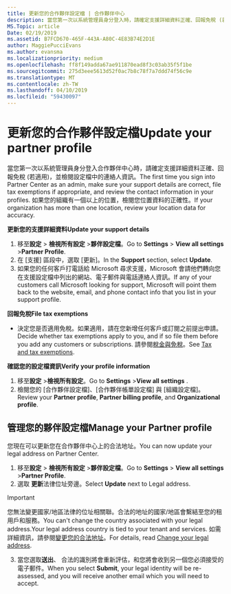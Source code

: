 ```yaml
---
title: 更新您的合作夥伴設定檔 | 合作夥伴中心
description: 當您第一次以系統管理員身分登入時，請確定支援詳細資料正確、回報免稅 (若適用)，並檢閱設定檔中的連絡人資訊。
MS.Topic: article
Date: 02/19/2019
ms.assetid: B7FCD670-465F-443A-A80C-4E83B74E2D1E
author: MaggiePucciEvans
ms.author: evansma
ms.localizationpriority: medium
ms.openlocfilehash: ff8f149adda67ae911870ead8f3c03ab35f5f1be
ms.sourcegitcommit: 275d3eee5613d52f0ac7b8c78f7a7ddd74f56c9e
ms.translationtype: MT
ms.contentlocale: zh-TW
ms.lasthandoff: 04/10/2019
ms.locfileid: "59430097"
---
```

# <a name="update-your-partner-profile"></a><span data-ttu-id="2787e-103">更新您的合作夥伴設定檔</span><span class="sxs-lookup"><span data-stu-id="2787e-103">Update your partner profile</span></span>


<span data-ttu-id="2787e-104">當您第一次以系統管理員身分登入合作夥伴中心時，請確定支援詳細資料正確、回報免稅 (若適用)，並檢閱設定檔中的連絡人資訊。</span><span class="sxs-lookup"><span data-stu-id="2787e-104">The first time you sign into Partner Center as an admin, make sure your support details are correct, file tax exemptions if appropriate, and review the contact information in your profiles.</span></span> <span data-ttu-id="2787e-105">如果您的組織有一個以上的位置，檢閱您位置資料的正確性。</span><span class="sxs-lookup"><span data-stu-id="2787e-105">If your organization has more than one location, review your location data for accuracy.</span></span>

**<span data-ttu-id="2787e-106">更新您的支援詳細資料</span><span class="sxs-lookup"><span data-stu-id="2787e-106">Update your support details</span></span>**

1.  <span data-ttu-id="2787e-107">移至**設定** &gt; **檢視所有設定** &gt;**夥伴設定檔**。</span><span class="sxs-lookup"><span data-stu-id="2787e-107">Go to **Settings** &gt; **View all settings** &gt;**Partner Profile**.</span></span>
2.  <span data-ttu-id="2787e-108">在 \[支援\] 區段中，選取 \[更新\]。</span><span class="sxs-lookup"><span data-stu-id="2787e-108">In the **Support** section, select **Update**.</span></span>
3.  <span data-ttu-id="2787e-109">如果您的任何客戶打電話給 Microsoft 尋求支援，Microsoft 會請他們轉向您在支援設定檔中列出的網站、電子郵件與電話連絡人資訊。</span><span class="sxs-lookup"><span data-stu-id="2787e-109">If any of your customers call Microsoft looking for support, Microsoft will point them back to the website, email, and phone contact info that you list in your support profile.</span></span>

**<span data-ttu-id="2787e-110">回報免稅</span><span class="sxs-lookup"><span data-stu-id="2787e-110">File tax exemptions</span></span>**

-   <span data-ttu-id="2787e-111">決定您是否適用免稅。如果適用，請在您新增任何客戶或訂閱之前提出申請。</span><span class="sxs-lookup"><span data-stu-id="2787e-111">Decide whether tax exemptions apply to you, and if so file them before you add any customers or subscriptions.</span></span> <span data-ttu-id="2787e-112">請參閱[稅金與免稅](tax-and-tax-exemptions.md)。</span><span class="sxs-lookup"><span data-stu-id="2787e-112">See [Tax and tax exemptions](tax-and-tax-exemptions.md).</span></span>

**<span data-ttu-id="2787e-113">確認您的設定檔資訊</span><span class="sxs-lookup"><span data-stu-id="2787e-113">Verify your profile information</span></span>**

1.  <span data-ttu-id="2787e-114">移至**設定** &gt;**檢視所有設定**。</span><span class="sxs-lookup"><span data-stu-id="2787e-114">Go to **Settings** &gt;**View all settings** .</span></span> 
2.  <span data-ttu-id="2787e-115">檢閱您的 \[合作夥伴設定檔\]、\[合作夥伴帳單設定檔\] 與 \[組織設定檔\]。</span><span class="sxs-lookup"><span data-stu-id="2787e-115">Review your **Partner profile**, **Partner billing profile**, and **Organizational profile**.</span></span>

## <a name="manage-your-partner-profile"></a><span data-ttu-id="2787e-116">管理您的夥伴設定檔</span><span class="sxs-lookup"><span data-stu-id="2787e-116">Manage your Partner profile</span></span> 

<span data-ttu-id="2787e-117">您現在可以更新您在合作夥伴中心上的合法地址。</span><span class="sxs-lookup"><span data-stu-id="2787e-117">You can now update your legal address on Partner Center.</span></span>

1. <span data-ttu-id="2787e-118">移至**設定** &gt; **檢視所有設定** &gt;**夥伴設定檔**。</span><span class="sxs-lookup"><span data-stu-id="2787e-118">Go to **Settings** &gt; **View all settings** &gt;**Partner Profile**.</span></span>
2. <span data-ttu-id="2787e-119">選取 **更新**法律位址旁邊。</span><span class="sxs-lookup"><span data-stu-id="2787e-119">Select **Update** next to Legal address.</span></span> 

>[!Important]
><span data-ttu-id="2787e-120">您無法變更國家/地區法律的位址相關聯。合法的地址的國家/地區會繫結至您的租用戶和服務。</span><span class="sxs-lookup"><span data-stu-id="2787e-120">You can't change the country associated with your legal address.Your legal address country is tied to your tenant and services.</span></span> <span data-ttu-id="2787e-121">如需詳細資訊，請參閱[變更您的合法地址](https://docs.microsoft.com/office365/admin/manage/change-address-contact-and-more?view=o365-worldwide)。</span><span class="sxs-lookup"><span data-stu-id="2787e-121">For details, read [Change your legal address](https://docs.microsoft.com/office365/admin/manage/change-address-contact-and-more?view=o365-worldwide).</span></span>

3. <span data-ttu-id="2787e-122">當您選取**送出**、 合法的識別將會重新評估，和您將會收到另一個您必須接受的電子郵件。</span><span class="sxs-lookup"><span data-stu-id="2787e-122">When you select **Submit**, your legal identity will be re-assessed, and you will receive another email which you will need to accept.</span></span>



 



